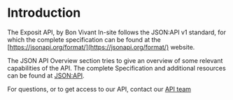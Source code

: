 # Introduction

The Exposit API, by Bon Vivant In-site follows the JSON:API v1 standard, for which the complete specification can be
found at the [https://jsonapi.org/format/](https://jsonapi.org/format/) website.

The JSON API Overview section tries to give an overview of some relevant capabilities of the API.
The complete Specification and additional resources can be found at [JSON:API](https://jsonapi.org/).

For questions, or to get access to our API, contact our <a href="mailto:apiteam@exposit.nl">API team</a>

